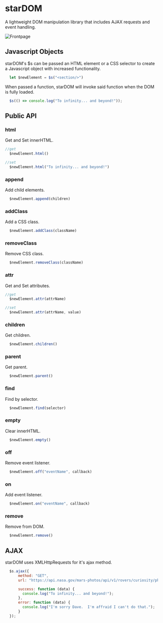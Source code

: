 # starDOM
A lightweight DOM manipulation library that includes AJAX requests and event handling.

![Frontpage](./docs/starDOM.png)

## Javascript Objects
starDOM's $s can be passed an HTML element or a CSS selector to create a Javascript object with increased functionality.
```javascript
  let $newElement = $s("<section/>")
  ```

When passed a function, starDOM will invoke said function when the DOM is fully loaded.
```javascript
  $s(() => console.log("To infinity... and beyond!"));
  ```

## Public API

### html
Get and Set innerHTML.
```javascript
//get
  $newElement.html()

//set
  $newElement.html("To infinity... and beyond!")
  ```

### append
Add child elements.
```javascript
  $newElement.append(children)
  ```

### addClass
Add a CSS class.
```javascript
  $newElement.addClass(className)
  ```

### removeClass
Remove CSS class.
```javascript
  $newElement.removeClass(className)
  ```

### attr
Get and Set attributes.
```javascript
//get
  $newElement.attr(attrName)

//set
  $newElement.attr(attrName, value)
  ```

### children
Get children.
```javascript
  $newElement.children()
  ```

### parent
Get parent.
```javascript
  $newElement.parent()
  ```

### find
Find by selector.
```javascript
  $newElement.find(selector)
  ```

### empty
Clear innerHTML.
```javascript
  $newElement.empty()
  ```

### off
Remove event listener.
```javascript
  $newElement.off("eventName", callback)
  ```

### on
Add event listener.
```javascript
  $newElement.on("eventName", callback)
  ```

### remove
Remove from DOM.
```javascript
  $newElement.remove()
  ```

## AJAX

starDOM uses XMLHttpRequests for it's ajax method.

```javascript
  $s.ajax({
      method: "GET",
      url: "https://api.nasa.gov/mars-photos/api/v1/rovers/curiosity/photos?sol=1000&api_key=DEMO_KEY",

      success: function (data) {
        console.log("To infinity... and beyond!");
      },
      error: function (data) {
        console.log("I'm sorry Dave.  I'm affraid I can't do that.");
      }
  });
 ```
